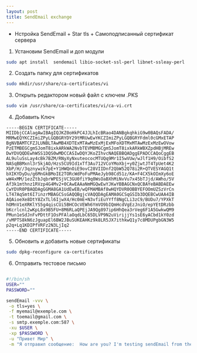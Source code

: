 ```yaml
---
layout: post
title: SendEmail exchange
---
```


- Нстройка SendEmail + Star tls + Самоподписанный сертификат сервера

1. Установим SendEmail и доп модули
 ```bash
sudo apt install  sendemail libio-socket-ssl-perl libnet-ssleay-perl
```
2. Создать папку для сертификатов
 ```bash
sudo mkdir/usr/share/ca-certificates/vi
```
3. Открыть редактором новый файл с ключем .PKS
 ```bash
sudo vim /usr/share/ca-certificates/vi/ca-vi.crt
```
4. Добавить Ключ

```
-----BEGIN CERTIFICATE-----
MIIDbjCCAlagAwIBAgIQJKZ0oHkPC4JJLhIcBRao4DANBgkqhkiG9w0BAQsFADA/
MRMwEQYKCZImiZPyLGQBGRYDY29tMRUwEwYKCZImiZPyLGQBGRYFdml0cGMxETAP
BgNVBAMTCFZJLUNBLTAwMB4XDTExMTAwMzExMjExMFoXDTMxMTAwMzExMzEwOVow
PzETMBEGCgmSJomT8ixkARkWA2NvbTEVMBMGCgmSJomT8ixkARkWBXZpdHBjMREw
DwYDVQQDEwhWSS1DQS0wMDCCASIwDQYJKoZIhvcNAQEBBQADggEPADCCAQoCggEB
AL9uluSsLay4cBk7BZM/RNyXyNxuteococMTUQq9Mr1I5wVUw/wJlf1H9/OibfS2
NASqBBMxnl3r5kjAO/Hzs5CU9Id1xTf3Au712VCoYMoXbj+y0ZjwtJT4TpUet4K2
XbP/H//3qznywzk7pE+Y1HWQnOiE9ovC28VIIDnf2QbW52Q78i2R+QTVESYAGQ1t
bXIKYDyDu/g6MnGkBMoIE2TORcWdPoFuPMAeJyb98Cd51z/KA+F4CX5kOImXy6oE
wW4xMM/1ezZtbJqbrWPESjVC3GU0fiY9q0WsOaBXhMiNvVu7x45bTJjd/AWho/5V
Af3k1mthnz1RVzp4G4Mv2+0CAwEAAaNmMGQwEwYJKwYBBAGCNxQCBAYeBABDAEEw
CwYDVR0PBAQDAgGGMA8GA1UdEwEB/wQFMAMBAf8wHQYDVR0OBBYEFOOmUZSzVrCn
LT47AqSmt6I7inzrMBAGCSsGAQQBgjcVAQQDAgEAMA0GCSqGSIb3DQEBCwUAA4IB
AQAioeXe8DtY8ZxTLl6IjwX4/Hc0mE+N3vfiEuYYff8NgCLi3zC9/BUDu7/YPXkT
hOMnV1eXRKlYS5g4qisCUi5BHCOcVEWh6YmVO9bIQmHcdVgEzJniO/epYEtDRzbb
bKcrlcnl2wKpL8x9B5FU+8M6RLaQPEjJA9Qg897ip6HhQea3rVeg6F1A5GwkwQM9
PMun1eSdJnFvPDttF1OsPFAlaOqdLbC65DLVP9N2uVirijjYs1sE6yACbd1kY0zd
/vMPTS8kN6zJguapEl6BW2JBuSUKEAHKz9k8LR5JX7ithkwQ1y7c8MDUPgbGN3W5
p2q+Lq1KDIPfVRFz2N3LjIq2
-----END CERTIFICATE-----
```
5. Обновить и добавить новые сертификаты
```bash
sudo dpkg-reconfigure ca-certificates
```
6. Отправить тестовое письмо
```bash

#!/bin/sh
USER=""
PASSWORD=""

sendEmail -vvv \
 -o tls=yes \
 -f myemail@exemple.com \
 -t toemail@gmail.com \
 -s smtp.exemple.com:587 \
 -xu $USER \
 -xp $PASSWORD \
 -u "Привет Мир" \
 -m "Я отправил сообщение:  How are you? I'm testing sendEmail from the command line."

```



